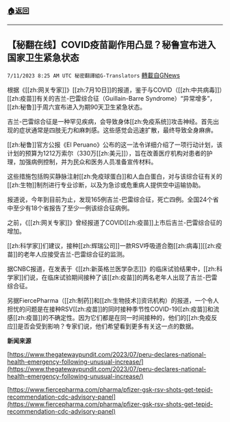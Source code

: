 ###  [:house:返回](README.md)
---


## 【秘翻在线】COVID疫苗副作用凸显？秘鲁宣布进入国家卫生紧急状态
`7/11/2023 8:25 AM UTC 秘密翻譯組G-Translators` [轉載自GNews](https://gnews.org/articles/1451534)

根据《[[zh:网关专家]]》[[zh:7月10日]]的报道，鉴于与COVID（[[zh:中共病毒]]）[[zh:疫苗]]有关的吉兰\-巴雷综合征（Guillain-Barre Syndrome）“异常增多”，[[zh:秘鲁]]于周六宣布进入为期90天卫生紧急状态。

吉兰\-巴雷综合征是一种罕见疾病，会导致身体[[zh:免疫系统]]攻击神经。首先出现的症状通常是四肢无力和麻刺感。这些感觉会迅速扩散，最终导致全身麻痹。

[[zh:秘鲁]]官方公报《El Peruano》公布的这一法令详细介绍了一项行动计划，该计划的预算为1212万索尔（330万[[zh:美元]]），旨在改善医疗机构对患者的护理，加强病例控制，并为民众和医务人员准备宣传材料。

这些措施包括购买静脉注射[[zh:免疫球蛋白]]和人血白蛋白，对与该综合征有关的[[zh:生物]]制剂进行专业诊断，以及为急诊或危重病人提供空中运输协助。

报道说，今年到目前为止，发现165例吉兰\-巴雷综合征，死亡四例。全国24个省中至少有18个省报告了至少一例该综合征病例。

之前，《[[zh:网关专家]]》曾经报道了COVID[[zh:疫苗]]上市后吉兰\-巴雷综合征的增加。

[[zh:科学家]]们建议，接种[[zh:辉瑞公司]]一款RSV呼吸道合胞[[zh:病毒]][[zh:疫苗]]的老年人应接受吉兰\-巴雷综合征的监测。

据CNBC报道，在发表于《[[zh:新英格兰医学杂志]]》的临床试验结果中，[[zh:科学家]]们说，在临床试验期间接种了该[[zh:疫苗]]的两名老年人出现了吉兰\-巴雷综合征。

另据FiercePharma（[[zh:制药]]和[[zh:生物技术]]资讯机构）的报道，一个令人担忧的问题是在接种RSV[[zh:疫苗]]的同时接种季节性COVID-19[[zh:疫苗]]和流感[[zh:疫苗]]的不确定性。因为它们都是在同一时间接种的，他们的[[zh:免疫反应]]是否会受到影响？专家们说，他们希望看到更多有关这一点的数据。

**新闻来源**

[https://www.thegatewaypundit.com/2023/07/peru-declares-national-health-emergency-following-unusual-increase/](https://www.thegatewaypundit.com/2023/07/peru-declares-national-health-emergency-following-unusual-increase/)

[https://www.fiercepharma.com/pharma/pfizer-gsk-rsv-shots-get-tepid-recommendation-cdc-advisory-panel](https://www.fiercepharma.com/pharma/pfizer-gsk-rsv-shots-get-tepid-recommendation-cdc-advisory-panel)
